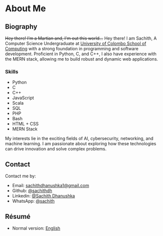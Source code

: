 # About Me

## Biography

~~Hey there! I’m a Martian and, I'm out this world...~~ Hey there! I am Sachith, A Computer Science Undergraduate at [University of Colombo School of Computing](https://ucsc.cmb.ac.lk/) with a strong foundation in programming and software development. Proficient in Python, C, and C++, I also have experience with the MERN stack, allowing me to build robust and dynamic web applications.

### Skills
- Python
- C
- C++
- JavaScript
- Scala
- SQL
- PHP
- Bash
- HTML + CSS
- MERN Stack

My interests lie in the exciting fields of AI, cybersecurity, networking, and machine learning. I am passionate about exploring how these technologies can drive innovation and solve complex problems.

## Contact

Contact me by:

- Email: [sachithdhanushka1@gmail.com](mailto:sachithdhanushka1@gmail.com)
- Github: [@sachithdh](https://github.com/sachithdh)
- Linkedin: [@Sachith Dhanushka](https://www.linkedin.com/in/sachithdh)
- WhatsApp: [@sachith](https://wa.me/qr/QMJJX2CLDR7FC1)

## Résumé

- Normal version: [English](#)
